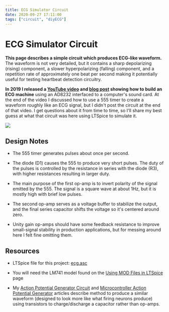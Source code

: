 ```yaml
---
title: ECG Simulator Circuit
date: 2020-09-27 17:11:00
tags: ["circuit", "diyECG"]
---
```


# ECG Simulator Circuit

**This page describes a simple circuit which produces ECG-like waveform.** The waveform is not very detailed, but it contains a sharp depolarizing (rising) component, a slower hyperpolarizing (falling) component, and a repetition rate of approximately one beat per second making it potentially useful for testing heartbeat detection circuitry.

**In 2019 I released a [YouTube video](https://www.youtube.com/watch?v=sP_-f5nsOEo) and [blog post](https://swharden.com/blog/2019-03-15-sound-card-ecg-with-ad8232/) showing how to build an ECG machine** using an AD8232 interfaced to a computer's sound card. At the end of the video I discussed how to use a 555 timer to create a waveform roughly like an ECG signal, but I didn't post the circuit at the end of that video. I get questions about it from time to time, so I'll share my best guess at what that circuit was here using LTSpice to simulate it.

<div class="text-center img-border">

![](ltspice-ecg-simulator.png)

</div>

## Design Notes

* The 555 timer generates pulses about once per second.

* The diode (D1) causes the 555 to produce very short pulses. The duty of the pulses is controlled by the resistance in series with the diode (R3), with higher resistances resulting in larger duty.

* The main purpose of the first op-amp is to invert polarity of the signal emitted by the 555. The signal is a square wave at about 1Hz, but it is mostly high with brief low pulses.

* The second op-amp serves as a voltage buffer to stabilize the output, and the final series capacitor shifts the voltage so it's centered around zero.

* Unity gain op-amps should have some feedback resistance to improve small-signal stability in production applications, but for messing around here I felt fine omitting them.

## Resources

* LTSpice file for this project: [ecg.asc](ecg.asc)

* You will need the LM741 model found on the [Using MOD Files in LTSpice](https://swharden.com/blog/2020-09-26-ltspice-mod-files/) page

* My [Action Potential Generator Circuit](https://swharden.com/blog/2017-08-12-analog-action-potential-generator-circuit/) and [Microcontroller Action Potential Generator](https://swharden.com/blog/2017-08-20-microcontroller-action-potential-generator/) articles describe method to produce a similar waveform (designed to look more like what firing neurons produce) using transistors to charge/discharge a capacitor rather than op-amps.